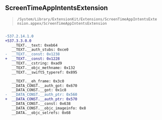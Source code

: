 ## ScreenTimeAppIntentsExtension

> `/System/Library/ExtensionKit/Extensions/ScreenTimeAppIntentsExtension.appex/ScreenTimeAppIntentsExtension`

```diff

-537.2.14.1.0
+537.3.3.0.0
   __TEXT.__text: 0xeb64
   __TEXT.__auth_stubs: 0xce0
-  __TEXT.__const: 0x1238
+  __TEXT.__const: 0x1228
   __TEXT.__cstring: 0xad9
   __TEXT.__objc_methname: 0x132
   __TEXT.__swift5_typeref: 0x895

   __TEXT.__eh_frame: 0x3c0
   __DATA_CONST.__auth_got: 0x670
   __DATA_CONST.__got: 0x1c8
-  __DATA_CONST.__auth_ptr: 0x560
+  __DATA_CONST.__auth_ptr: 0x570
   __DATA_CONST.__const: 0x638
   __DATA_CONST.__objc_imageinfo: 0x8
   __DATA.__objc_selrefs: 0x68

```
